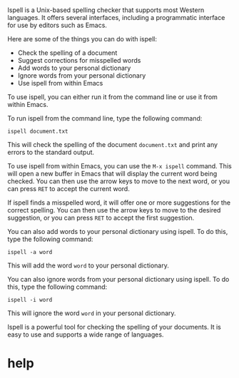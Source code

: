# 

Ispell is a Unix-based spelling checker that supports most Western languages. It offers several interfaces, including a programmatic interface for use by editors such as Emacs.

Here are some of the things you can do with ispell:

* Check the spelling of a document
* Suggest corrections for misspelled words
* Add words to your personal dictionary
* Ignore words from your personal dictionary
* Use ispell from within Emacs

To use ispell, you can either run it from the command line or use it from within Emacs.

To run ispell from the command line, type the following command:

```
ispell document.txt
```

This will check the spelling of the document `document.txt` and print any errors to the standard output.

To use ispell from within Emacs, you can use the `M-x ispell` command. This will open a new buffer in Emacs that will display the current word being checked. You can then use the arrow keys to move to the next word, or you can press `RET` to accept the current word.

If ispell finds a misspelled word, it will offer one or more suggestions for the correct spelling. You can then use the arrow keys to move to the desired suggestion, or you can press `RET` to accept the first suggestion.

You can also add words to your personal dictionary using ispell. To do this, type the following command:

```
ispell -a word
```

This will add the word `word` to your personal dictionary.

You can also ignore words from your personal dictionary using ispell. To do this, type the following command:

```
ispell -i word
```

This will ignore the word `word` in your personal dictionary.

Ispell is a powerful tool for checking the spelling of your documents. It is easy to use and supports a wide range of languages.



# help 

```

```
